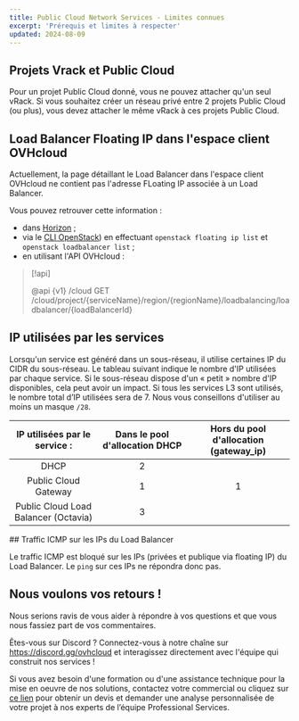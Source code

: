```yaml
---
title: Public Cloud Network Services - Limites connues
excerpt: 'Prérequis et limites à respecter'
updated: 2024-08-09
---
```


## Projets Vrack et Public Cloud

Pour un projet Public Cloud donné, vous ne pouvez attacher qu'un seul vRack. Si vous souhaitez créer un réseau privé entre 2 projets Public Cloud (ou plus), vous devez attacher le même vRack à ces projets Public Cloud.

## Load Balancer Floating IP dans l'espace client OVHcloud

Actuellement, la page détaillant le Load Balancer dans l'espace client OVHcloud ne contient pas l'adresse FLoating IP associée à un Load Balancer.

Vous pouvez retrouver cette information :

- dans [Horizon](/pages/public_cloud/compute/introducing_horizon) ;
- via le [CLI OpenStack](/pages/public_cloud/compute/prepare_the_environment_for_using_the_openstack_api)) en effectuant `openstack floating ip list` et `openstack loadbalancer list` ;
- en utilisant l'API OVHcloud :

> [!api]
>
> @api {v1} /cloud GET /cloud/project/{serviceName}/region/{regionName}/loadbalancing/loadbalancer/{loadBalancerId}
>

## IP utilisées par les services

Lorsqu'un service est généré dans un sous-réseau, il utilise certaines IP du CIDR du sous-réseau. Le tableau suivant indique le nombre d'IP utilisées par chaque service. Si le sous-réseau dispose d'un « petit » nombre d'IP disponibles, cela peut avoir un impact. Si tous les services L3 sont utilisés, le nombre total d’IP utilisées sera de 7. Nous vous conseillons d'utiliser au moins un masque `/28`.

| IP utilisées par le service :| Dans le pool d'allocation DHCP | Hors du pool d'allocation (gateway_ip) |
| :---: | :---: | :---: |
| DHCP | 2 | |
| Public Cloud Gateway | 1 | 1 |
| Public Cloud Load Balancer (Octavia) | 3 | |

## Traffic ICMP sur les IPs du Load Balancer

Le traffic ICMP est bloqué sur les IPs (privées et publique via floating IP) du Load Balancer. Le `ping` sur ces IPs ne répondra donc pas.

## Nous voulons vos retours !

Nous serions ravis de vous aider à répondre à vos questions et que vous nous fassiez part de vos commentaires.

Êtes-vous sur Discord ? Connectez-vous à notre chaîne sur <https://discord.gg/ovhcloud> et interagissez directement avec l'équipe qui construit nos services !

Si vous avez besoin d'une formation ou d'une assistance technique pour la mise en oeuvre de nos solutions, contactez votre commercial ou cliquez sur [ce lien](https://www.ovhcloud.com/fr/professional-services/) pour obtenir un devis et demander une analyse personnalisée de votre projet à nos experts de l’équipe Professional Services.
